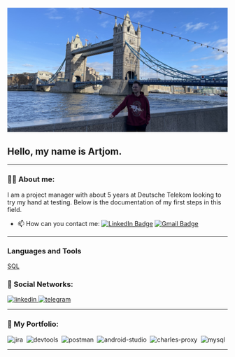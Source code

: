 ![Header](https://github.com/artjomivanov/artjomivanov/blob/main/assets/IMG_6795.jpeg)

## Hello, my name is Artjom.

---

### 👨‍💻 About me:

I am a project manager with about 5 years at Deutsche Telekom looking to try my hand at testing. Below is the documentation of my first steps in this field.

- 📫 How can you contact me: [![LinkedIn Badge](https://img.shields.io/badge/-@artjomivanov-blue?style=flat&logo=LinkedIn&logoColor=white)](https://www.linkedin.com/in/artjom-ivanov/) [![Gmail Badge](https://img.shields.io/badge/-Gmail-red?style=flat&logo=Gmail&logoColor=white)](mailto:artjom.ivanov17@gmail.com)

---
### Languages and Tools
[SQL](https://img.shields.io/badge/-SQL-black?style=for-the-badge&logo=appveyor)

### 🤝 Social Networks:

  <div id="badges">
    <a href="https://www.linkedin.com/in/artjom-ivanov/" target="_blank">
      <img src="https://cdn-icons-png.flaticon.com/512/2504/2504799.png" width="40" height="40" alt="linkedin" />
    </a>
    <a href="https://t.me/justandy_de" target="_blank">
      <img src="https://cdn-icons-png.flaticon.com/512/2111/2111646.png" width="40" height="40" alt="telegram" />
    </a>
  </div>

---
### 📁 My Portfolio:

<div>
  <img src="https://cdn.jsdelivr.net/gh/devicons/devicon/icons/jira/jira-original.svg" title="jira" alt="jira" width="40" height="40"/>&nbsp
  <img src="https://d33wubrfki0l68.cloudfront.net/38b5c953a4667366685d55db55d057c86db1fc54/a0fdc/static/acae6b24d940347661ca901ea07f47c1/chrome-dev-logo-icon.png" title="devtools" alt="devtools" width="40" height="40"/>&nbsp
  <img src="https://seeklogo.com/images/P/postman-logo-0087CA0D15-seeklogo.com.png" title="postman" alt="postman" width="40" height="40"/>&nbsp
  <img src="https://cdn.jsdelivr.net/gh/devicons/devicon/icons/androidstudio/androidstudio-original.svg" title="android-studio" alt="android-studio" width="40" height="40"/>&nbsp
  <img src="https://cdn.icon-icons.com/icons2/3053/PNG/512/charles_proxy_macos_bigsur_icon_190302.png" title="charles-proxy" alt="charles-proxy" width="40" height="40"/>&nbsp
  <img src="https://cdn.jsdelivr.net/gh/devicons/devicon/icons/mysql/mysql-original.svg" title="mysql" alt="mysql" width="40" height="40"/>&nbsp
</div>

---